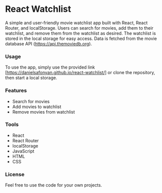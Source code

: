 # React Watchlist

A simple and user-friendly movie watchlist app built with React, React Router, and localStorage. Users can search for movies, add them to their watchlist, and remove them from the watchlist as desired. The watchlist is stored in the local storage for easy access. Data is fetched from the movie database API (https://api.themoviedb.org).

### Usage
To use the app, simply use the provided link [https://danielsafonyan.github.io/react-watchlist/] or clone the repository, then start a local storage. 

### Features
- Search for movies
- Add movies to watchlist
- Remove movies from watchlist

### Tools
- React
- React Router
- localStorage
- JavaScript
- HTML
- CSS

### License
Feel free to use the code for your own projects.
